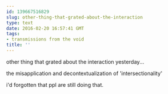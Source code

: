 ```yaml
---
id: 139667516829
slug: other-thing-that-grated-about-the-interaction
type: text
date: 2016-02-20 16:57:41 GMT
tags:
- transmissions from the void
title: ''
---
```


other thing that grated about the interaction yesterday...

the misapplication and decontextualization of 'intersectionality'

i'd forgotten that ppl are still doing that.